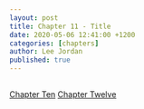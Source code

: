 ```yaml
---
layout: post
title: Chapter 11 - Title
date: 2020-05-06 12:41:00 +1200
categories: [chapters]
author: Lee Jordan
published: true
---
```


<h2></h2>


<div class="pagination">
    <a class="pagination-item older" href="https://single.geraldleejordan.com/chapter-10/">Chapter Ten</a>
      <a class="pagination-item newer" href="https://single.geraldleejordan.com/chapter-12/">Chapter Twelve</a>
</div>
